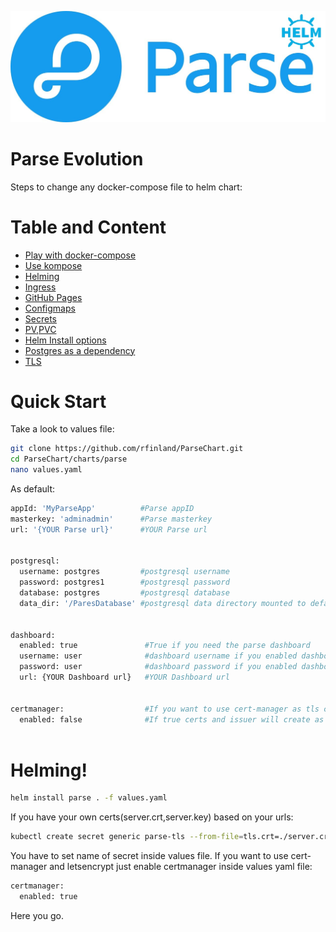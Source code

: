 ![Parse Evolution](images/logo.jpg)

# Parse Evolution

Steps to change any docker-compose file to helm chart:
# Table and Content
  - [Play with docker-compose](../master/doc/docker-compose.md)
  - [Use kompose](../master/doc/kompose.md)
  - [Helming](../master/doc/helming.md)
  - [Ingress](../master/doc/Ingress.md)
  - [GitHub Pages](../master/doc/GitHubPages.md)
  - [Configmaps](../master/doc/Configmaps.md)
  - [Secrets](../master/doc/Secrets.md)
  - [PV,PVC](../master/doc/pv-pvc.md)
  - [Helm Install options](../master/doc/Helm-Set.md)
  - [Postgres as a dependency](../master/doc/Postgress-Dep.md)
  - [TLS](../master/doc/TLS.md)


# Quick Start
Take a look to values file:
```bash 
git clone https://github.com/rfinland/ParseChart.git
cd ParseChart/charts/parse
nano values.yaml 
```
As default:
```bash
appId: 'MyParseApp'          #Parse appID 
masterkey: 'adminadmin'      #Parse masterkey 
url: '{YOUR Parse url}'      #YOUR Parse url 


postgresql:          
  username: postgres         #postgresql username
  password: postgres1        #postgresql password
  database: postgres         #postgresql database
  data_dir: '/ParesDatabase' #postgresql data directory mounted to default data dir


dashboard: 
  enabled: true               #True if you need the parse dashboard 
  username: user              #dashboard username if you enabled dashboard 
  password: user              #dashboard password if you enabled dashboard 
  url: {YOUR Dashboard url}   #YOUR Dashboard url


certmanager:                  #If you want to use cert-manager as tls connected to letsencrypt
  enabled: false              #If true certs and issuer will create as your urls for parse and dashboard
  
```
# Helming!

```bash
helm install parse . -f values.yaml 
```
If you have your own certs(server.crt,server.key) based on your urls:
```bash
kubectl create secret generic parse-tls --from-file=tls.crt=./server.crt --from-file=tls.key=./server.key 
```
You have to set name of secret inside values file.
If you want to use cert-manager and letsencrypt just enable certmanager inside values yaml file:
```bash
certmanager:          
  enabled: true
``` 

Here you go.
